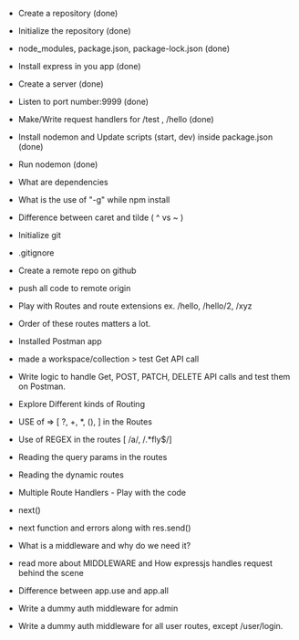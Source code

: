 - Create a repository (done)
- Initialize the repository (done)
- node_modules, package.json, package-lock.json (done)
- Install express in you app (done)
- Create a server (done)
- Listen to port number:9999 (done)
- Make/Write request handlers for /test , /hello (done)
- Install nodemon and Update scripts (start, dev) inside package.json (done)
- Run nodemon (done)
- What are dependencies
- What is the use of "-g" while npm install
- Difference between caret and tilde ( ^ vs ~ )

- Initialize git
- .gitignore
- Create a remote repo on github
- push all code to remote origin
- Play with Routes and route extensions ex. /hello, /hello/2, /xyz
- Order of these routes matters a lot.
- Installed Postman app
- made a workspace/collection > test Get API call
- Write logic to handle Get, POST, PATCH, DELETE API calls and test them on Postman.
- Explore Different kinds of Routing
- USE of => [ ?, +, *, (), ] in the Routes
- Use of REGEX in the routes [ /a/, /.*fly$/]
- Reading the query params in the routes
- Reading the dynamic routes

- Multiple Route Handlers - Play with the code
- next()
- next function and errors along with res.send()
- What is a middleware and why do we need it?
- read more about MIDDLEWARE and How expressjs handles request behind the scene
- Difference between app.use and app.all
- Write a dummy auth middleware for admin
- Write a dummy auth middleware for all user routes, except /user/login.